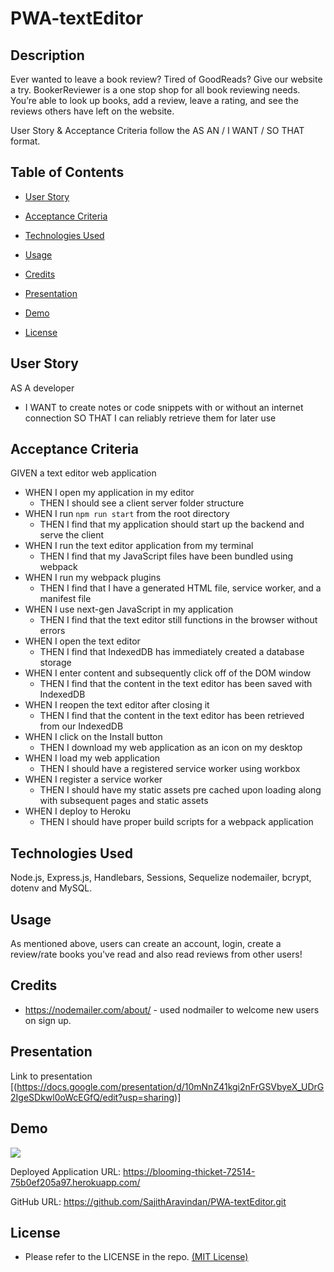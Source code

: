 # PWA-textEditor

## Description

Ever wanted to leave a book review? Tired of GoodReads? Give our website a try. BookerReviewer is a one stop shop for all book reviewing needs. You’re able to look up books, add a review, leave a rating, and see the reviews others have left on the website.

User Story & Acceptance Criteria follow the AS AN / I WANT / SO THAT format.

## Table of Contents

* [User Story](#user-story) 
  
* [Acceptance Criteria](#acceptance-criteria)
  
* [Technologies Used](#technologies-used)  

* [Usage](#usage)

* [Credits](#credits)

* [Presentation](#presentation) 

* [Demo](#demo) 

* [License](#license) 



## User Story

AS A developer 

* I WANT to create notes or code snippets with or without an internet connection
    SO THAT I can reliably retrieve them for later use

## Acceptance Criteria

GIVEN a text editor web application

* WHEN I open my application in my editor
    - THEN I should see a client server folder structure
* WHEN I run `npm run start` from the root directory
    - THEN I find that my application should start up the backend and serve the client
* WHEN I run the text editor application from my terminal
    - THEN I find that my JavaScript files have been bundled using webpack
* WHEN I run my webpack plugins
    - THEN I find that I have a generated HTML file, service worker, and a manifest file
* WHEN I use next-gen JavaScript in my application
    - THEN I find that the text editor still functions in the browser without errors
* WHEN I open the text editor
    - THEN I find that IndexedDB has immediately created a database storage
* WHEN I enter content and subsequently click off of the DOM window
    - THEN I find that the content in the text editor has been saved with IndexedDB
* WHEN I reopen the text editor after closing it
    - THEN I find that the content in the text editor has been retrieved from our IndexedDB
* WHEN I click on the Install button
    - THEN I download my web application as an icon on my desktop
* WHEN I load my web application
    - THEN I should have a registered service worker using workbox
* WHEN I register a service worker
    - THEN I should have my static assets pre cached upon loading along with subsequent pages and static assets
* WHEN I deploy to Heroku
    - THEN I should have proper build scripts for a webpack application


## Technologies Used

Node.js, Express.js, Handlebars, Sessions, Sequelize nodemailer, bcrypt, dotenv and MySQL.


## Usage

As mentioned above, users can create an account, login, create a review/rate books you've read and also read reviews from other users!


## Credits

- https://nodemailer.com/about/ - used nodmailer to welcome new users on sign up.


## Presentation

Link to presentation [(https://docs.google.com/presentation/d/10mNnZ41kgi2nFrGSVbyeX_UDrG2IgeSDkwl0oWcEGfQ/edit?usp=sharing)]


## Demo

<img src='/public/imgs/demo.png'>

Deployed Application URL: https://blooming-thicket-72514-75b0ef205a97.herokuapp.com/

GitHub URL: https://github.com/SajithAravindan/PWA-textEditor.git

## License

* Please refer to the LICENSE in the repo. <a href="https://github.com/SajithAravindan/PWA-textEditor/blob/main/LICENSE">(MIT License)</a>